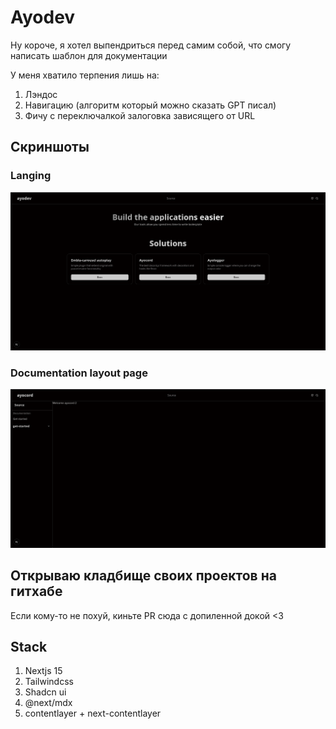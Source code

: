 # Ayodev
Ну короче, я хотел выпендриться перед самим собой, что смогу написать шаблон для документации

У меня хватило терпения лишь на:

1. Лэндос 
2. Навигацию (алгоритм который можно сказать GPT писал)
3. Фичу с переключалкой залоговка зависящего от URL

## Скриншоты

### Langing
![img.png](Langing.png)

### Documentation layout page
![img.png](DocumentationLayout.png)


## Открываю кладбище своих проектов на гитхабе
Если кому-то не похуй, киньте PR сюда с допиленной докой <3

## Stack
1. Nextjs 15
2. Tailwindcss
3. Shadcn ui
4. @next/mdx
5. contentlayer + next-contentlayer